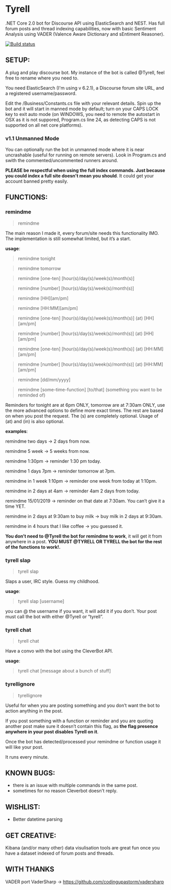 # Tyrell
.NET Core 2.0 bot for Discourse API using ElasticSearch and NEST. Has full forum posts and thread indexing capabilities, now with basic Sentiment Analysis using VADER (Valence Aware Dictionary and sEntiment Reasoner).

[![Build status](https://ci.appveyor.com/api/projects/status/tpr73mwmhe5328wn?svg=true)](https://ci.appveyor.com/project/warejacob/tyrell)

## SETUP:

A plug and play discourse bot. My instance of the bot is called @Tyrell, feel free to rename where you need to. 

You need ElasticSearch (I'm using v 6.2.1), a Discourse forum site URL, and a registered username/password. 

Edit the /Business/Constants.cs file with your relevant details. Spin up the bot and it will start in manned mode by default; turn on your CAPS LOCK key to exit auto mode (on WINDOWS, you need to remote the autostart in OSX as it is not suppored, Program.cs line 24, as detecting CAPS is not supported on all net core platforms).

### v1.1 Unmanned Mode
You can optionally run the bot in unmanned mode where it is near uncrashable (useful for running on remote servers). Look in Program.cs and swith the commented/uncommented runners around.

**PLEASE be respectful when using the full index commands. Just because you could index a full site doesn't mean you should**. It could
get your account banned pretty easily.

## FUNCTIONS:

### remindme

>remindme

The main reason I made it, every forum/site needs this functionality IMO. The implementation is still somewhat limited, but it’s a start.

**usage**:

>remindme tonight

>remindme tomorrow

>remindme [one-ten] [hour(s)/day(s)/week(s)/month(s)]

>remindme [number] [hour(s)/day(s)/week(s)/month(s)]

>remindme [HH][am/pm]

>remindme [HH:MM][am/pm]

>remindme [one-ten] [hour(s)/day(s)/week(s)/month(s)] (at) [HH][am/pm]

>remindme [number] [hour(s)/day(s)/week(s)/month(s)] (at) [HH][am/pm]

>remindme [one-ten] [hour(s)/day(s)/week(s)/month(s)] (at) [HH:MM][am/pm]

>remindme [number] [hour(s)/day(s)/week(s)/month(s)] (at) [HH:MM][am/pm]

>remindme [dd/mm/yyyy]

>remindme [some-time-function] [to/that] (something you want to be reminded of)


Reminders for tonight are at 6pm ONLY, tomorrow are at 7:30am ONLY, use the more advanced options to define more exact times. The rest are based on when you post the request. The (s) are completely optional. Usage of (at) and (in) is also optional.

**examples**:

remindme two days -> 2 days from now.

remindme 5 week -> 5 weeks from now.

remindme 1:30pm -> reminder 1:30 pm today.

remindme 1 days 7pm -> reminder tomorrow at 7pm.

remindme in 1 week 1:10pm -> reminder one week from today at 1:10pm.

remindme in 2 days at 4am -> reminder 4am 2 days from today.

remindme 15/01/2019 -> reminder on that date at 7:30am. You can’t give it a time YET.

remindme in 2 days at 9:30am to buy milk -> buy milk in 2 days at 9:30am.

remindme in 4 hours that I like coffee -> you guessed it.

**You don’t need to @Tyrell the bot for remindme to work**, it will get it from anywhere in a post.
**YOU MUST @TYRELL OR TYRELL the bot for the rest of the functions to work!.**
### tyrell slap

>tyrell slap

Slaps a user, IRC style. Guess my childhood.

**usage**:

>tyrell slap [username]

you can @ the username if you want, it will add it if you don’t. Your post must call the bot with either @Tyrell or “tyrell”.

### tyrell chat

>tyrell chat

Have a convo with the bot using the CleverBot API.

**usage**:

>tyrell chat [message about a bunch of stuff]

### tyrellignore

>tyrellignore

Useful for when you are posting something and you don’t want the bot to action anything in the post.

If you post something with a function or reminder and you are quoting another post make sure it doesn’t contain this flag, 
as **the flag presence anywhere in your post disables Tyrell on it**.

Once the bot has detected/processed your remindme or function usage it will like your post.

It runs every minute.

## KNOWN BUGS: 
- there is an issue with multiple commands in the same post.
- sometimes for no reason Cleverbot doesn't reply.

## WISHLIST:
- Better datetime parsing

## GET CREATIVE:
Kibana (and/or many other) data visulisation tools are great fun once you have a dataset indexed of forum posts and threads.

## WITH THANKS
VADER port VaderSharp -> https://github.com/codingupastorm/vadersharp
